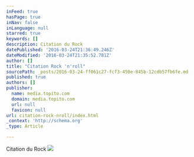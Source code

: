 ```yaml
---
inFeed: true
hasPage: true
inNav: false
inLanguage: null
starred: true
keywords: []
description: Citation du Rock
datePublished: '2016-03-24T21:36:49.246Z'
dateModified: '2016-03-24T21:35:52.781Z'
author: []
title: "Citation Rock 'n'roll"
sourcePath: _posts/2016-03-24-ff061c27-fcf3-450e-845b-12cdb57fb6fe.md
published: true
authors: []
publisher:
  name: media.topito.com
  domain: media.topito.com
  url: null
  favicon: null
url: citation-rock-nroll/index.html
_context: 'http://schema.org'
_type: Article

---
```

Citation du Rock
![](https://s3-us-west-2.amazonaws.com/the-grid-img/p/7735d521695ff720e81407de8b88c351ceafcea6.jpg)